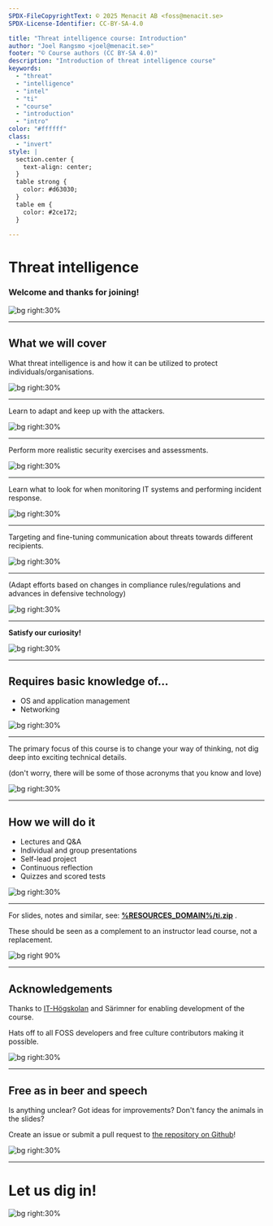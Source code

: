 ```yaml
---
SPDX-FileCopyrightText: © 2025 Menacit AB <foss@menacit.se>
SPDX-License-Identifier: CC-BY-SA-4.0

title: "Threat intelligence course: Introduction"
author: "Joel Rangsmo <joel@menacit.se>"
footer: "© Course authors (CC BY-SA 4.0)"
description: "Introduction of threat intelligence course"
keywords:
  - "threat"
  - "intelligence"
  - "intel"
  - "ti"
  - "course"
  - "introduction"
  - "intro"
color: "#ffffff"
class:
  - "invert"
style: |
  section.center {
    text-align: center;
  }
  table strong {
    color: #d63030;
  }
  table em {
    color: #2ce172;
  }

---
```

<!-- _footer: "%ATTRIBUTION_PREFIX% Charles Hoisington, GSFC (CC BY 2.0)" -->
# Threat intelligence
### Welcome and thanks for joining!

![bg right:30%](images/00-satellite_dish.jpg)

<!--
Welcome participants and wait for everyone to get settled.
Introduction of the lecturers and their background.

Segue: In this course we'll talk about threat intelligence...
-->

---
<!-- _footer: "%ATTRIBUTION_PREFIX% Asparukh Akanayev (CC BY 2.0)" -->
## What we will cover
What threat intelligence is and how it can be
utilized to protect individuals/organisations.

![bg right:30%](images/00-abstract_stairs.jpg)

<!--
Segue: Let's try to break this down...
-->

---
<!-- _footer: "%ATTRIBUTION_PREFIX% Steve Jurvetson (CC BY 2.0)" -->
Learn to adapt and keep up with the attackers.  

![bg right:30%](images/00-globe.jpg)


---
<!-- _footer: "%ATTRIBUTION_PREFIX% Steve Jurvetson (CC BY 2.0)" -->
Perform more realistic security
exercises and assessments.

![bg right:30%](images/00-globe.jpg)

---
<!-- _footer: "%ATTRIBUTION_PREFIX% Steve Jurvetson (CC BY 2.0)" -->
Learn what to look for when monitoring
IT systems and performing incident response.  

![bg right:30%](images/00-globe.jpg)

---
<!-- _footer: "%ATTRIBUTION_PREFIX% Steve Jurvetson (CC BY 2.0)" -->
Targeting and fine-tuning communication about
threats towards different recipients.  

![bg right:30%](images/00-globe.jpg)

---
<!-- _footer: "%ATTRIBUTION_PREFIX% Steve Jurvetson (CC BY 2.0)" -->
(Adapt efforts based on changes in
compliance rules/regulations and
advances in defensive technology)

![bg right:30%](images/00-globe.jpg)

---
<!-- _footer: "%ATTRIBUTION_PREFIX% Steve Jurvetson (CC BY 2.0)" -->
**Satisfy our curiosity!**

![bg right:30%](images/00-globe.jpg)

---
<!-- _footer: "%ATTRIBUTION_PREFIX% Marcin Wichary (CC BY 2.0)" -->
## Requires basic knowledge of...
- OS and application management
- Networking

![bg right:30%](images/00-toolbox.jpg)

---
<!-- _footer: "%ATTRIBUTION_PREFIX% Joel Rangsmo (CC BY-SA 4.0)" -->
The primary focus of this course is to
change your way of thinking, not dig
deep into exciting technical details.

(don't worry, there will be some of
those acronyms that you know and love)

![bg right:30%](images/00-face_statue_on_stone_with_moss.jpg)

---
<!-- _footer: "%ATTRIBUTION_PREFIX% Kevin Dooley (CC BY 2.0)" -->
## How we will do it
- Lectures and Q&A
- Individual and group presentations
- Self-lead project
- Continuous reflection
- Quizzes and scored tests

![bg right:30%](images/00-plants.jpg)

<!--
- We'll cover lots of things in a short amount of time

- In order to be able to do this we'll use scientifically proven methods to Make It Stick

- Basically what the slide says

- Don't forget to have fun!

- If available, show detailed course schedule
-->

---
For slides, notes and similar,
see: **[%RESOURCES_DOMAIN%/ti.zip](%RESOURCES_ARCHIVE%)** .  
  
These should be seen as a
complement to an instructor
lead course, not a replacement.

![bg right 90%](qr_codes/presentation_zip.link.svg)

<!--
- There are several resources to help you learn

- Speaker notes in slides are heavily recommended for recaps/deep diving

- May also be available through LMS, depending on how the course is consumed

- The course is designed to be instructor lead, won't make the most of it on your own, see as aid

- Presentations may be recorded, but only the speaker side for good and bad
-->

---
<!-- _footer: "%ATTRIBUTION_PREFIX% Jesse James (CC BY 2.0)" -->
## Acknowledgements
Thanks to [IT-Högskolan](https://www.iths.se/) and Särimner for enabling development of the course.
  
Hats off to all FOSS developers and free culture contributors making it possible.

![bg right:30%](images/00-party.jpg)

<!--
The course wouldn't be available if it wasn't for financial support - Thanks!
-->

---
<!-- _footer: "%ATTRIBUTION_PREFIX% Edenpictures (CC BY 2.0)" -->
## Free as in beer and speech
Is anything unclear? Got ideas for improvements? Don't fancy the animals in the slides?  
  
Create an issue or submit a pull request to
[the repository on Github](https://github.com/menacit/threat_intelligence_course)!

![bg right:30%](images/00-eagle.jpg)

<!--
- Encourage participants to make the course better

- Learners are likely the best to provide critique, lecturers are likely a bit home-blind

- No cats or dogs allowed!

- Feel free to share it with friends or use it yourself later in your career
-->

---
<!-- _footer: "%ATTRIBUTION_PREFIX% Jonathan Torres (CC BY 4.0)" -->
# Let us dig in!

![bg right:30%](images/00-dragon_fighter.jpg)
